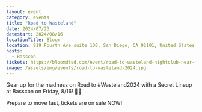 ```yaml
---
layout: event
category: events
title: "Road to Wasteland"
date: 2024/07/23
datestart: 2024/08/16
locationTitle: Bloom
location: 919 Fourth Ave suite 100, San Diego, CA 92101, United States
hosts:
  - Basscon
tickets: https://bloomdtsd.com/event/road-to-wasteland-nightclub-near-me-edm-club-shows-concerts-events-bloom-club-2024-aug-16-san-diego-ca/
image: /assets/img/events/road-to-wasteland-2024.jpg
---
```


Gear up for the madness on Road to #Wasteland2024 with a Secret Lineup at Basscon on Friday, 8/16! 👀😈

Prepare to move fast, tickets are on sale NOW!